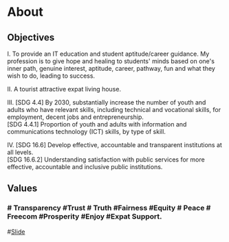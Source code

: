 # About

<!-- wp:paragraph -->

## Objectives

<p> I. To provide an IT education and student aptitude/career guidance. My profession is to give hope and healing to students' minds based on one's inner path, genuine interest, aptitude, career, pathway, fun and what they wish to do, leading to success.
</p>
<p>
  II. A tourist attractive expat living house.
</p>

<p>
III. [SDG 4.4] By 2030, substantially increase the number of youth and adults
who have relevant skills, including technical and vocational skills, for
employment, decent jobs and entrepreneurship.
<br/>
[SDG 4.4.1] Proportion of youth and adults with information and communications technology (ICT) skills, by type of skill.
</p>
<p>
IV. [SDG 16.6] Develop effective, accountable and transparent institutions at all levels.
  <br/>
[SDG 16.6.2] Understanding satisfaction with public services for more effective, accountable and inclusive public institutions.
</p>

## Values

### # Transparency #Trust # Truth #Fairness #Equity # Peace # Freecom #Prosperity #Enjoy #Expat Support.

#[Slide](https://docs.google.com/presentation/d/e/2PACX-1vRp9X_mLGP7PEzpt6kMiHDW92IX6nPvgqW5uLVOlMVP_C7IxzrJCLLaj4pRuXcgnjb4llOD_BYifELK/pub?start=true&loop=false&delayms=60000)
